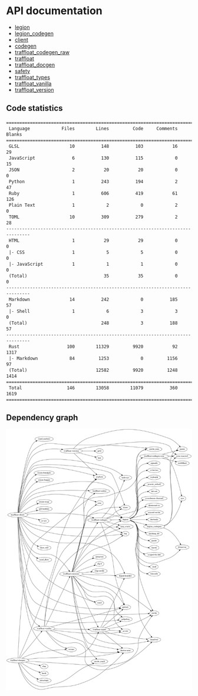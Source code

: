 # API documentation
- [legion](./legion)
- [legion_codegen](./legion_codegen)
- [client](./client)
- [codegen](./codegen)
- [traffloat_codegen_raw](./traffloat_codegen_raw)
- [traffloat](./traffloat)
- [traffloat_docgen](./traffloat_docgen)
- [safety](./safety)
- [traffloat_types](./traffloat_types)
- [traffloat_vanilla](./traffloat_vanilla)
- [traffloat_version](./traffloat_version)

## Code statistics
```
===============================================================================
 Language            Files        Lines         Code     Comments       Blanks
===============================================================================
 GLSL                   10          148          103           16           29
 JavaScript              6          130          115            0           15
 JSON                    2           20           20            0            0
 Python                  1          243          194            2           47
 Ruby                    1          606          419           61          126
 Plain Text              1            2            0            2            0
 TOML                   10          309          279            2           28
-------------------------------------------------------------------------------
 HTML                    1           29           29            0            0
 |- CSS                  1            5            5            0            0
 |- JavaScript           1            1            1            0            0
 (Total)                             35           35            0            0
-------------------------------------------------------------------------------
 Markdown               14          242            0          185           57
 |- Shell                1            6            3            3            0
 (Total)                            248            3          188           57
-------------------------------------------------------------------------------
 Rust                  100        11329         9920           92         1317
 |- Markdown            84         1253            0         1156           97
 (Total)                          12582         9920         1248         1414
===============================================================================
 Total                 146        13058        11079          360         1619
===============================================================================
```

## Dependency graph
![](./depgraph.png)
